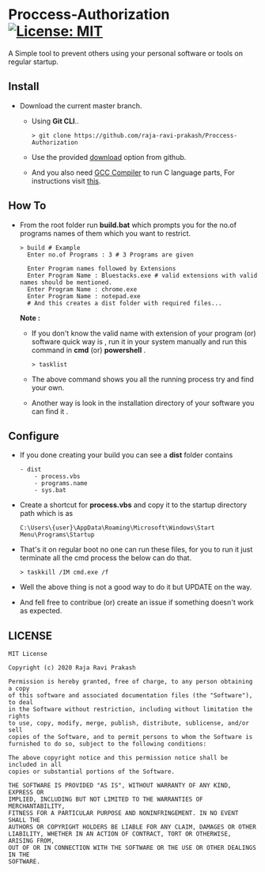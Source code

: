 # Proccess-Authorization [![License: MIT](https://img.shields.io/badge/License-MIT-yellow.svg)](https://opensource.org/licenses/MIT)
A Simple tool to prevent others using your personal software or tools on regular startup.

## Install
- Download the current master branch.

  * Using **Git CLI**..
  
    ```shell
    > git clone https://github.com/raja-ravi-prakash/Proccess-Authorization
    ```
  * Use the provided [download](https://github.com/raja-ravi-prakash/Proccess-Authorization/archive/master.zip) option from github.
  
  * And you also need [GCC Compiler](https://sourceforge.net/projects/mingw/) to run C language parts, For instructions visit [this](https://www.youtube.com/watch?v=Ubfgi4NoTPk).
  
## How To
  - From the root folder run **build.bat** which prompts you for the no.of programs names of them which you want to restrict.
  
    ```shell
    > build # Example
      Enter no.of Programs : 3 # 3 Programs are given
      
      Enter Program names followed by Extensions
      Enter Program Name : Bluestacks.exe # valid extensions with valid names should be mentioned.
      Enter Program Name : chrome.exe
      Enter Program Name : notepad.exe
      # And this creates a dist folder with required files...
    ```
    **Note :** 
    - If you don't know the valid name with extension of your program (or) software quick way is , run it in your system manually and 
    run this command in **cmd** (or) **powershell** .
    
      ```shell
      > tasklist
      ```
    
    - The above command shows you all the running process try and find your own.
    
    - Another way is look in the installation directory of your software you can find it .
 ## Configure
 * If you done creating your build you can see a **dist** folder contains 
 
    ```shell
    - dist
        - process.vbs 
        - programs.name
        - sys.bat
    ```
    
 * Create a shortcut for **process.vbs** and copy it to the startup directory path which is as
 
    ```shell
    C:\Users\{user}\AppData\Roaming\Microsoft\Windows\Start Menu\Programs\Startup
    ```
 * That's it on regular boot no one can run these files, for you to run it just terminate all the cmd process the below can do that.
    ```shell
    > taskkill /IM cmd.exe /f
    ```
 * Well the above thing is not a good way to do it but UPDATE on the way.
 * And fell free to contribue (or) create an issue if something doesn't work as expected.
## LICENSE
    MIT License

    Copyright (c) 2020 Raja Ravi Prakash

    Permission is hereby granted, free of charge, to any person obtaining a copy
    of this software and associated documentation files (the "Software"), to deal
    in the Software without restriction, including without limitation the rights
    to use, copy, modify, merge, publish, distribute, sublicense, and/or sell
    copies of the Software, and to permit persons to whom the Software is
    furnished to do so, subject to the following conditions:

    The above copyright notice and this permission notice shall be included in all
    copies or substantial portions of the Software.

    THE SOFTWARE IS PROVIDED "AS IS", WITHOUT WARRANTY OF ANY KIND, EXPRESS OR
    IMPLIED, INCLUDING BUT NOT LIMITED TO THE WARRANTIES OF MERCHANTABILITY,
    FITNESS FOR A PARTICULAR PURPOSE AND NONINFRINGEMENT. IN NO EVENT SHALL THE
    AUTHORS OR COPYRIGHT HOLDERS BE LIABLE FOR ANY CLAIM, DAMAGES OR OTHER
    LIABILITY, WHETHER IN AN ACTION OF CONTRACT, TORT OR OTHERWISE, ARISING FROM,
    OUT OF OR IN CONNECTION WITH THE SOFTWARE OR THE USE OR OTHER DEALINGS IN THE
    SOFTWARE.
